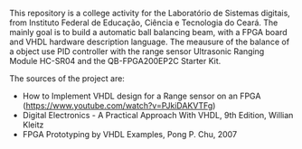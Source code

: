 This repository is a college activity for the Laboratório de Sistemas digitais, from Instituto Federal de Educação, Ciência e Tecnologia do Ceará. The mainly goal is to build a automatic ball balancing beam, with a FPGA board and VHDL hardware description language. The meausure of the balance of a object use PID controller with the range sensor Ultrasonic Ranging Module HC-SR04 and the QB-FPGA200EP2C Starter Kit.

The sources of the project are:
- How to Implement VHDL design for a Range sensor on an FPGA (https://www.youtube.com/watch?v=PJkiDAKVTFg)
- Digital Electronics - A Practical Approach With VHDL, 9th Edition, Willian Kleitz
- FPGA Prototyping by VHDL Examples, Pong P. Chu, 2007

